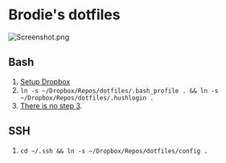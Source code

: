 # Brodie's dotfiles

![Screenshot.png](blob/master/Screenshot.png)

## Bash

1. [Setup Dropbox](https://www.dropbox.com/help/desktop-web/download-dropbox)
2. `ln -s ~/Dropbox/Repos/dotfiles/.bash_profile . && ln -s ~/Dropbox/Repos/dotfiles/.hushlogin .`
3. [There is no step 3](https://www.youtube.com/watch?v=6uXJlX50Lj8).

## SSH

1. `cd ~/.ssh && ln -s ~/Dropbox/Repos/dotfiles/config .`
